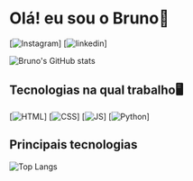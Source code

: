 # Olá! eu sou o Bruno👋

[![Instagram](https://img.shields.io/badge/Instagram-E4405F?style=for-the-badge&logo=instagram&logoColor=white)] [![linkedin](https://img.shields.io/badge/LinkedIn-0077B5?style=for-the-badge&logo=linkedin&logoColor=white)]

![Bruno's GitHub stats](https://github-readme-stats.vercel.app/api?username=DevSerfiot&show_icons=true&theme=dark)

## Tecnologias na qual trabalho🖥️

[![HTML](https://img.shields.io/badge/HTML5-E34F26?style=for-the-badge&logo=html5&logoColor=white)]
[![CSS](https://img.shields.io/badge/CSS3-1572B6?style=for-the-badge&logo=css3&logoColor=white
)]
[![JS](https://img.shields.io/badge/JavaScript-F7DF1E?style=for-the-badge&logo=javascript&logoColor=black
)]
[![Python](https://img.shields.io/badge/Python-3776AB?style=for-the-badge&logo=python&logoColor=white
)]

## Principais tecnologias
![Top Langs](https://github-readme-stats.vercel.app/api/top-langs/?username=DevSerfiot&hide_progress=true)

